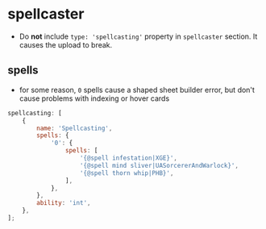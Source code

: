 # spellcaster

-   Do **not** include `type: 'spellcasting'` property in `spellcaster` section. It causes the upload to break.

## spells

-   for some reason, `0` spells cause a shaped sheet builder error, but don't cause problems with indexing or hover cards

```javascript
spellcasting: [
    {
        name: 'Spellcasting',
        spells: {
            '0': {
                spells: [
                    '{@spell infestation|XGE}',
                    '{@spell mind sliver|UASorcererAndWarlock}',
                    '{@spell thorn whip|PHB}',
                ],
            },
        },
        ability: 'int',
    },
];
```
